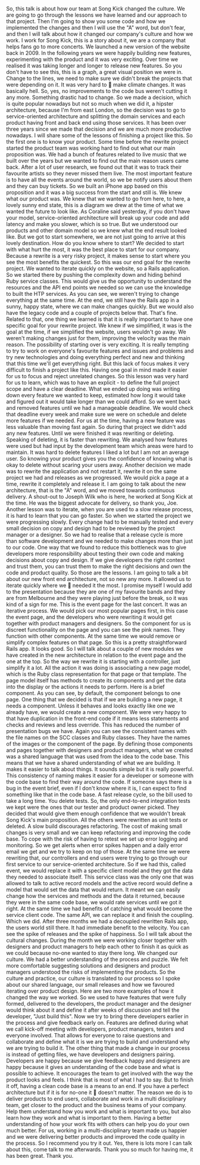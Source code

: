 So, this talk is about how our team at Song Kick changed the culture. We are going to go through the lessons we have learned and our approach to that project.  Then I'm going to show you some code and how we implemented the changes and then I will use the "A" word, but don't fear, and then I will talk about how it changed our company's culture and how we work.  I work for Song Kick, this is a story about it, we are a company that helps fans go to more concerts.  We launched a new version of the website back in 2009.  In the following years we were happily building new features, experimenting with the product and it was very exciting.  Over time we realised it was taking longer and longer to release new features.  So you don't have to see this, this is a graph, a great visual position we were in.  Change to the lines, we need to make sure we didn't break the projects that were depending on it.  It was very hard to

make climate changes.  It was basically hell.  So, yes, no improvements to the code bus weren't cutting it any more.  Something drastic had to change.  So we made a decision, which is quite popular nowadays but not so much when we did it, a hipster architecture, because I'm from east London, so the decision was to go to service-oriented architecture and splitting the domain services and each product having front and back end using those services.  It has been over three years since we made that decision and we are much more productive nowadays.  I will share some of the lessons of finishing a project like this.  So the first one is to know your product. Some time before the rewrite project started the product team was working hard to find out what our main proposition was.  We had a bunch of features related to live music that we built over
the years but we wanted to find out the main reason users came back.  After a lot of user research, we found out that it was to track their favourite artists so they never missed them live. The most important feature is to have all the events around the world, so we be notify users about them and they can buy tickets.  So we built an iPhone app based on this proposition and it was a big success from the start and still is.  We knew what our product was.  We knew that we wanted to go from here, to here, a lovely sunny end state, this is a diagram we drew at the time of what
we wanted the future to look like.  As Coraline said yesterday, if you don't have your model, service-oriented architecture will break up your code and add latency and make you slower, which is so true.  But we understood our products and other domain model so we knew what the end result looked like.  But we got to start somewhere, we are not just going to arrive at this lovely destination.  How do you know where to start? We decided to start with what hurt the most, it was the best place to start for our company.  Because a rewrite is a very risky project, it makes sense to start where you see the most benefits the quickest.  So this was our end goal for the rewrite project.  We wanted to iterate quickly on the website, so a Rails application.  So we started there by pushing the complexity down and hiding behind Ruby service classes.  This would give us the opportunity to understand the resources and the API end points we needed so we can use the knowledge to built the HTP services.  As you can see, we weren't trying to change everything at the same time.  At the end, we still have the Rails app in a sunny, happy state,
where we can make changes quickly.  But we would also have the legacy code and a couple of projects below that.  That's fine.  Related to that, one thing we learned is that it is really
important to have one specific goal for your rewrite project.  We knew if we simplified, it was is
the goal at the time, if we simplified the website, users wouldn't go away.  We weren't making changes just for them, improving the velocity was the main reason.  The possibility of starting over is very exciting.  It is really tempting to try to work on everyone's favourite features and
issues and problems and try new technologies and doing everything perfect and new and
thinking that this time we'll get everything right.  But this lack of focus makes it very difficult to finish a project like this.  Having one goal in mind made it easier for us to focus and reject
unrelated changes.  So this lesson was very hard for us to learn, which was to have an explicit -
to define the full project scope and have a clear deadline.  What we ended up doing was writing down every feature we wanted to keep, estimated how long it would take and figured out it would take longer than we could afford.  So we went back and removed features until we had a manageable deadline.  We would check that deadline every week and make sure we were on schedule and delete more features if we needed.  For us at the time, having a new feature was less valuable than moving fast again.  So during that project we didn't add any new features. Until we were finished it was rewriting or deleting.  Speaking of deleting, it is faster than rewriting.  We analysed how features were used but had input by the development team which areas were hard to maintain.  It was hard to delete features I liked a lot but I am not an average user.  So knowing your product gives you the confidence of knowing what is okay to delete without scaring your users away.  Another decision we made was to rewrite the application and not restart it, rewrite it on the same project we had and releases as we progressed.  We would pick a page at a time, rewrite it completely and release it.  I am going to talk about the new architecture, that is the "A" word, and we moved towards continuous delivery.  A shout-out to Joseph Wilk who is here, he worked at Song Kick at the time.  He was the biggest advocate for delivery, so thank you, Joe.  Another lesson was to iterate, when you are used to a slow release process, it is hard to learn that you can go faster.  So when we started the project we were progressing slowly.  Every change had to be manually tested and every small decision on copy and design had to be reviewed by the project manager or a designer.  So we had to realise that a release cycle is more than software development and we needed to make changes more than just to our code.  One way that we found to reduce this bottleneck was to give developers more responsibility about testing their own code and making decisions about copy and design.  If we give developers the right context and trust them, you can trust them to make the right decisions and own the code and product quality.  So those are the lessons.  I am going to talk a bit about our new front end architecture, not so new any more.  It allowed us to iterate quickly where we

needed it the most.  I promise myself I would add to the presentation because they are one of my favourite bands and they are from Melbourne and they were playing just before the break, so it was kind of a sign for me.  This is the event page for the last concert.  It was an iterative process. We would pick our most popular pages first, in this case the event page, and the developers who were rewriting it would get together with product managers and designers.  So the component for us is discreet functionality on the page and you can see the pink names.  They function with other components.  At the same time we would remove or simplify complex features on that page.  So this is a pretty straightforward Rails app.  It looks good.  So I will talk about a couple of new modules we have created in the new architecture in relation to the event page and the one at the top.  So the way we rewrite it is starting with a controller, just simplify it a lot.  All the action it was doing is associating a new page model, which is the Ruby class representation for that page
or that template.  The page model itself has methods to create its components and get the data
into the display or the actions it needs to perform.  Here is a brief component.  As you can see, by default, the component belongs to one page.  One thing that we decided is that if we are building
a new page, it needs a component.  Unless it behaves and looks exactly like one we already have,
we would create a new component.  We were very happy to that have duplication in the front-end code if it means less statements and checks and reviews and less override.  This has reduced the number of presentation bugs we have.  Again you can see the consistent names with the file names on the SCC classes and Ruby classes.  They have the names of the images or the component of the page.  By defining those components and pages together with designers and product managers, what we created was a shared language that was used from the idea to the
code base.  This means that we have a shared understanding of what we are building.  It makes it easier to talk about things.  It sounds simple but it is really powerful.  This consistency of naming
makes it easier for a developer or someone with the code base to find their way around the code.
If someone says there is a bug in the event brief, even if I don't know where it is, I can expect to find something like that in the code base.  A fast release cycle, so the bill used to take a long time.  You delete tests.  So, the only end-to-end integration tests we kept were the ones that our tester and product owner picked.  They decided that would give them enough confidence that we wouldn't break Song Kick's main proposition.  All the others were rewritten as unit tests or deleted.  A slow build discourages refactoring.  The cost of making small changes is very small and we can keep refactoring and improving the code base.  To cope with the risk of having to retest we set up error logging and monitoring.  So we get alerts when error spikes happen and a daily error email we get and we try to keep on top of those.  At the same time we were rewriting that, our controllers and end users were trying to go through our first service to our
service-oriented architecture.  So if we had this, called event, we would replace it with a specific client model and they got the data they needed to associate itself.  This service class was the only
one that was allowed to talk to active record models and the active record would define a model
that would set the data that would return.  It meant we can easily change how the services and methods and the data it returned, because they were in the same code base, we would rate services until we got it right.  At the same time we had benefits of catching what would become the service client code.  The same API, we can replace it and finish the coupling.  Which we did. After three months we had a decoupled rewritten Rails app, the users world still there.  It had immediate benefit to the velocity.  You can see the spike of releases and the spike of happiness. So I will talk about the cultural changes.  During the month we were working closer together with designers and product managers to help each other to finish it as quick as we could because
no-one wanted to stay there long.  We changed our culture.  We had a better understanding of the process and puzzle.  We felt more comfortable suggesting solutions and designers and product
managers understood the risks of implementing the products.  So the culture and practice, our
culture is translated to our process so I spoke about our shared language, our small releases and how we favoured iterating over product design.  Here are two more examples of how it changed the way we worked.  So we used to have features that were fully formed, delivered to the developers, the product manager and the designer would think about it and define it after weeks of discussion and tell the developer, "Just build this".  Now we try to bring there developers earlier in the process and give feedback early on.  Features are defined during what we call
kick-off meeting with developers, product managers, testers and everyone involved.  That allows for everyone to raise questions and collaborate and define what it is we are trying to build and
understand why we are trying to build it.  The other thing that made a change in our process is
instead of getting files, we have developers and designers pairing.  Developers are happy because we give feedback happy and designers are happy because it gives an understanding of the code base and what is possible to achieve.  It encourages the team to get involved with the way the product looks and feels.  I think that is most of what I had to say.  But to finish it off, having a clean code base is a means to an end.  If you have a perfect architecture but if it is for no-one it

doesn't matter.  The reason we do is to deliver products to end users, collaborate and work in a multi disciplinary team, get closer to the product and the business teams of your company.  Help them understand how you work and what is important to you, but also learn how they work and what is important to them.  Having a better understanding of how your work fits with others can help you do your own much better.  For us, working in a multi-disciplinary team made us happier and we were delivering better products and improved the code quality in the process.  So I recommend you try it out.  Yes, there is lots more I can talk about this, come talk to me afterwards.  Thank you so much for having me, it has been great.  Thank you.
